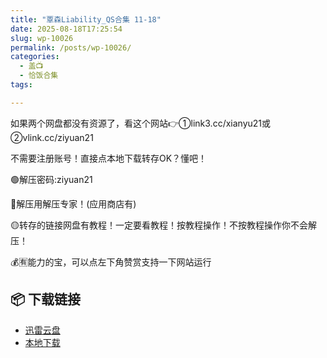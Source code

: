 ```yaml
---
title: "覃森Liability_QS合集 11-18"
date: 2025-08-18T17:25:54
slug: wp-10026
permalink: /posts/wp-10026/
categories:
  - 盖📺
  - 恰饭合集
tags:

---
```


如果两个网盘都没有资源了，看这个网站👉①link3.cc/xianyu21或②vlink.cc/ziyuan21

不需要注册账号！直接点本地下载转存OK？懂吧！

🟢解压密码:ziyuan21

🔵解压用解压专家！(应用商店有)

🟡转存的链接网盘有教程！一定要看教程！按教程操作！不按教程操作你不会解压！

💰🈶能力的宝，可以点左下角赞赏支持一下网站运行

## 📦 下载链接
- [迅雷云盘](https://blziyuan21.com/pay-download/10026?key=ddf02ef3f4&down_id=0)
- [本地下载](https://blziyuan21.com/pay-download/10026?key=ddf02ef3f4&down_id=1)

